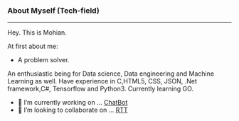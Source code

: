 ### About Myself (Tech-field)
---
Hey. This is Mohian.<br> 

At first about me:<br>
- A problem solver.<br>

An enthusiastic being for Data science, Data engineering and Machine Learning as well. Have experience in C,HTML5, CSS, JSON, .Net framework,C#, Tensorflow and Python3. Currently learning GO.<br>


- 🔭 I’m currently working on ... [ChatBot](https://github.com/Mohian/ChatBot/blob/master/README.md "Readme")
- 👯 I’m looking to collaborate on ... [RTT](https://github.com/Mohian/RTT/blob/master/README.md "Readme") 
<!-- 🤔 I’m looking for help with ...
- 💬 Ask me about ... 
- 📫 How to reach me: ...
- 😄 Pronouns: ...
- ⚡ Fun fact: ...
-->

<!--
**Mohian/Mohian** is a ✨ _special_ ✨ repository because its `README.md` (this file) appears on your GitHub profile. 

Here are some ideas to get you started:

- 🔭 I’m currently working on ... 
- 🌱 I’m currently learning ...
- 👯 I’m looking to collaborate on ...
- 🤔 I’m looking for help with ...
- 💬 Ask me about ...
- 📫 How to reach me: ...
- 😄 Pronouns: ...
- ⚡ Fun fact: ...
-->
